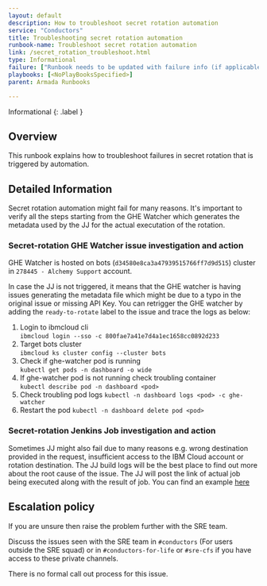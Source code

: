 ```yaml
---
layout: default
description: How to troubleshoot secret rotation automation
service: "Conductors"
title: Troubleshooting secret rotation automation
runbook-name: Troubleshoot secret rotation automation
link: /secret_rotation_troubleshoot.html
type: Informational
failure: ["Runbook needs to be updated with failure info (if applicable)"]
playbooks: [<NoPlayBooksSpecified>]
parent: Armada Runbooks

---
```


Informational
{: .label }

## Overview

This runbook explains how to troubleshoot failures in secret rotation that is triggered by automation.

## Detailed Information

Secret rotation automation might fail for many reasons. It's important to verify all the steps starting from the GHE Watcher which generates the metadata used by the JJ for the actual executation of the rotation. 

### Secret-rotation GHE Watcher issue investigation and action

GHE Watcher is hosted on bots (`d34580e8ca3a47939515766ff7d9d515`) cluster in `278445 - Alchemy Support` account.

In case the JJ is not triggered, it means that the GHE watcher is having issues generating the metadata file which might be due to a typo in the original issue or missing API Key. You can retrigger the GHE watcher by adding the `ready-to-rotate` label to the issue and trace the logs as below:

1. Login to ibmcloud cli  
   `ibmcloud login --sso -c 800fae7a41e7d4a1ec1658cc0892d233`
2. Target bots cluster  
   `ibmcloud ks cluster config --cluster bots`
3. Check if ghe-watcher pod is running  
   `kubectl get pods -n dashboard -o wide`
4. If ghe-watcher pod is not running check troubling container  
   `kubectl describe pod -n dashboard <pod>`
5. Check troubling pod logs
   `kubectl -n dashboard logs <pod> -c ghe-watcher`
6. Restart the pod
   `kubectl -n dashboard delete pod <pod>`

### Secret-rotation Jenkins Job investigation and action

Sometimes JJ might also fail due to many reasons e.g. wrong destination provided in the request, insufficient access to the IBM Cloud account or rotation destination. The JJ build logs will be the best place to find out more about the root cause of the issue. The JJ will post the link of actual job being executed along with the result of job. You can find an example [here](https://github.ibm.com/alchemy-containers/secret-rotate-metadata/issues/278)

## Escalation policy

If you are unsure then raise the problem further with the SRE team.

Discuss the issues seen with the SRE team in `#conductors` (For users outside the SRE squad) or in `#conductors-for-life` or `#sre-cfs` if you have access to these private channels.

There is no formal call out process for this issue.
